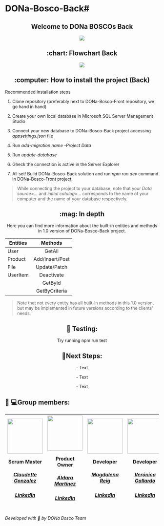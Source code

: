 # DONa-Bosco-Back# 

 
 <h2 align="center">  Welcome to DONa BOSCOs Back</h2>
 <div align="center"><img src="https://user-images.githubusercontent.com/117834362/232772720-66bf2d7e-8e03-41be-9ee4-bc8930a5b2e6.png"></div>
 
 <h2 align="center"> :chart: Flowchart Back</h2>
 <div align="center"><img src="https://user-images.githubusercontent.com/117834362/235647743-aa0a484f-5abd-45fb-be2a-86a3288d70bb.png"></div>



<h2 align="center"> :computer: How to install the project (Back) </h2>
<p align="center> This section demonstrates how to set up your own local database and how to connect it to the API we developed specifically for DONa-Bosco-Front project to use. 
It must be noted that, even though the DONa-Bosco-Front project may be run using json-server, it is highly recommended to set it up using DONa-Bosco-Back project.   </h3> 
<p> </p> 

<h3 align="center"> Recommended installation steps </h3> 

1. Clone repository (preferably next to DONa-Bosco-Front repository, we go hand in hand)  </p> 

2. Create your own local database in Microsoft SQL Server Management Studio </p> 

3. Connect your new database to DONa-Bosco-Back project accessing _appsettings.json_ file </p> 
4. Run *add-migration _name_ -Project Data* 
                  
5. Run *update-database*                 

6. Gheck the connection is active in the Server Explorer </p> 

7. All set! Build DONa-Bosco-Back solution and run _npm run dev_ command in DONa-Bosco-Front project </p> 

> While connecting the project to your database, note that your *Data source=...* and *initial catalog=...* corresponds to the name of your computer and the name of your database respectively.  

<h2 align="center"> :mag: In depth </h2> 

<p align="center"> Here you can find more information about the built-in entities and methods in 1.0 version of DONa-Bosco-Back project. </p> 


| Entities    | Methods         |
| ------------|:---------------:| 
| User        | GetAll          | 
| Product     | Add/Insert/Post |   
| File        | Update/Patch    |   
| UserItem    | Deactivate      |    
|             | GetById         | 
|             | GetByCriteria   |

> Note that not every entity has all built-in methods in this 1.0 version, but may be implemented in future versions according to the clients' needs.


                 
           
       
                  
<h2 align="center"> 👀  Testing:</h2>
<p align="center">  </p> 
<p align="center"> Try running npm run test  </p> 

<h2 align="center">  🧪Next Steps:</h2>

<p align="center"> - Text </p>
<p align="center"> - Text </p> 
<p align="center"> - Text </p>  

<h2> 👩‍ 💻Group members:</h2>

|<img src="https://user-images.githubusercontent.com/117834362/232775703-7d23d054-84ad-42a5-a5f8-1b4abd438bd2.png" width=115><p>Scrum Master</p><h5><a href="https://github.com/CLAUDETTEGONZALEZ">Claudette Gonzalez</a></h5><h5><a href="https://www.linkedin.com/in/claudette-gonzalez-4651aa266/">LinkedIn</a></h5>|<img src="https://user-images.githubusercontent.com/117834362/232777941-ed5e4902-4d5b-4ef1-843f-3f1de5f58809.png" width=115><p>Product Owner</p><h5><a href="https://github.com/AldaraMG">Aldara Martínez</a></h5><h5><a href="https://www.linkedin.com/in/aldara-mart%C3%ADnez-g%C3%A1lvez-a937a2127/">LinkedIn</a></h5>|<img src="https://user-images.githubusercontent.com/117834362/232779747-92d5c615-5084-4ee6-a28b-b7e84471c613.png" width=115><p>Developer</p><h5><a href="https://github.com/MagdalenaRB">Magdalena Reig</a></h5><h5><a href="https://www.linkedin.com/in/magdalena-reig-baratech-6607b8202/">LinkedIn</a></h5>|<img src="https://user-images.githubusercontent.com/117834362/226876297-6c7b09d6-c2fe-4a4e-9406-324bd8aca214.jpg" width=115><p>Developer</p><h5><a href="https://github.com/VeronicaAnais">Verónica Gallardo</a></h5><h5><a href="https://www.linkedin.com/in/ver%C3%B3nica-gallardo-pedemonte-b537314b/">LinkedIn</a></h5>|<img src="https://user-images.githubusercontent.com/117834362/226867726-d41a6307-9121-48bf-9083-acbb2da7db5e.jpg" width=115><p>Developer</p><h5><a href="https://github.com/Rocio-Leiva">Rocío Leiva</a></h5><h5><a href="https://www.linkedin.com/in/rocio-leiva-pecho/">LinkedIn</a></h5>|<img src="https://user-images.githubusercontent.com/117834362/232781205-7cf66bfe-8faf-429f-a3a9-11082535c1a6.png" width=115><p>Developer</p><h5><a href="https://github.com/miriamremesal">Miriam García</a></h5><h5><a href="https://www.linkedin.com/in/miriam-garc%C3%ADa-remesal-4560181a1/">LinkedIn</a></h5>
| :---: | :---: | :---: | :---: | :---: | :---: |

*Developed with :sparkling_heart: by DONa Bosco Team*
